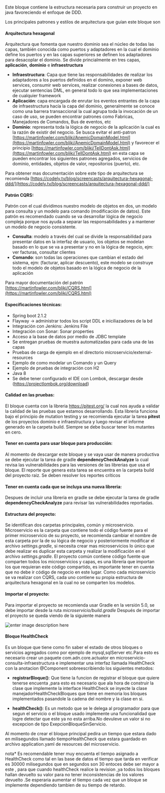 Este bloque contiene la estructura necesaria para construir un proyecto en java favoreciendo el enfoque de DDD.

Los principales patrones y estilos de arquitectura que gu&iacute;an este bloque son

#### Arquitectura hexagonal

Arquitectura que fomenta que nuestro dominio sea el n&uacute;cleo de todas las capas, tambi&eacute;n conocida como puertos y adaptadores en la cual el dominio define los puertos y en las capas superiores se definen los adaptadores para desacoplar el dominio. Se divide princialmente en tres capas, **aplicaci&oacute;n**, **dominio** e **infraestructura**

- **Infraestructura**: Capa que tiene las responsabilidades de realizar los adaptadores a los puertos definidos en el domino, exponer web services, consumir web services, realizar conexiones a bases de datos, ejecutar sentencias DML, en general todo lo que sea implementaciones de cualquier framework
- **Aplicaci&oacute;n**: capa encargada de enrutar los eventos entrantes de la capa de infraestructura hac&iacute;a la capa del dominio, generalmente se conoce como una barrera transaccional la cual agrupa toda la invocaci&oacute;n de un caso de uso, se pueden encontrar patrones como Fabricas, Manejadores de Comandos, Bus de eventos, etc
- **Dominio**: representa toda la l&oacute;gica de negocio de la aplicaci&oacute;n la cual es la raz&oacute;n de existir del negocio. Se busca evitar el anti-patron [https://martinfowler.com/bliki/AnemicDomainModel.html](https://martinfowler.com/bliki/AnemicDomainModel.html) y favorecer el principio [https://martinfowler.com/bliki/TellDontAsk.html](https://martinfowler.com/bliki/TellDontAsk.html) en esta capa se pueden encontrar los siguientes patrones agregados, servicios de dominio, entidades, objetos de valor, repositorios (puerto), etc.

Para obtener mas documentaci&oacute;n sobre este tipo de arquitectura se recomienda [https://codely.tv/blog/screencasts/arquitectura-hexagonal-ddd/](https://codely.tv/blog/screencasts/arquitectura-hexagonal-ddd/)

#### Patr&oacute;n CQRS:

Patr&oacute;n con el cual dividimos nuestro modelo de objetos en dos, un modelo para consulta y un modelo para comando (modificaci&oacute;n de datos). Este patr&oacute;n es recomendado cuando se va desarrollar l&oacute;gica de negocio compleja porque nos ayuda a separar las responsabilidades y a mantener un modelo de negocio consistente.

- **Consulta**: modelo a trav&eacute;s del cual se divide la responsabilidad para presentar datos en la interfaz de usuario, los objetos se modelan basado en lo que se va a presentar y no en la l&oacute;gica de negocio, ejm: ver facturas, consultar clientes
- **Comando**: son todas las operaciones que cambian el estado del sistema, ejm: (facturar, aplicar descuento), este modelo se construye todo el modelo de objetos basado en la l&oacute;gica de negocio de la aplicaci&oacute;n

Para mayor documentaci&oacute;n del patr&oacute;n [https://martinfowler.com/bliki/CQRS.html](https://martinfowler.com/bliki/CQRS.html)

#### Especificaciones t&eacute;cnicas:

- Spring boot 2.1.2
- Flayway -> administrar todos los script DDL e iniciliazadores de la bd
- Integraci&oacute;n con Jenkins: Jenkins File
- Integraci&oacute;n con Sonar: Sonar properties
- Acceso a la base de datos por medio de JDBC template
- Se entregan pruebas de muestra automatizadas para cada una de las capas
- Pruebas de carga de ejemplo en el directorio microservicio/external-resources
- Ejemplo de como modelar un Comando y un Query
- Ejemplo de pruebas de integraci&oacute;n con H2
- Java 8
- Se debe tener configurado el IDE con Lombok, descargar desde (https://projectlombok.org/download)

#### Calidad en las pruebas:

El bloque cuenta con la libreria https://pitest.org/ la cual nos ayuda a validar la calidad de las pruebas que estamos desarrollando.
Esta libreria funciona bajo el principio de mutation testing y se recomienda ejecutar la tarea **pitest** de los proyectos dominio e infraestructura y luego revisar
el informe generado en la carpeta build. Siempre se debe buscar tener los mutantes en cero.

#### Tener en cuenta para usar bloque para producción:

Al momento de descargar este bloque y se vaya usar de manera productiva se debe ejecutar la tarea de gradle **dependencyCheckAnalyze** la cual revisa las vulnerabilidades para las versiones de las librerias que usa el bloque. El reporte que genera esta tarea se encuentra en la carpeta build del proyecto raiz. Se deben resolver los reportes críticos

#### Tener en cuenta cada que se incluya una nueva libreria:

Despues de incluir una libreria en gradle se debe ejecutar la tarea de gradle **dependencyCheckAnalyze** para revisar las vulnerabilidades reportadas.

#### Estructura del proyecto:

Se identifican dos carpetas principales, com&uacute;n y microservicio. Microservicio es la carpeta que contiene todo el c&oacute;digo fuente para el primer microservicio de su proyecto, se recomienda cambiar el nombre de esta carpeta por la de su l&oacute;gica de negocio y posteriormente modificar el archivo _settings.gradle_, si necesita crear mas microservicios lo &uacute;nico que debe realizar es duplicar esta carpeta y realizar la modificaci&oacute;n en el archivo _settings.gradle_. El proyecto com&uacute;n contiene c&oacute;digo fuente que comparten todos los microservicios y capas, es una librer&iacute;a que importan los que requieran este c&oacute;digo compartido, es importante tener en cuenta que no debe ir c&oacute;digo de negocio en este lugar.
Como cada microservicio se va realizar con CQRS, cada uno contiene su propia estructura de arquitectura hexagonal en la cual no se comparten los modelos.

#### Importar el proyecto:

Para importar el proyecto se recomienda usar Gradle en la versi&oacute;n 5.0, se debe importar desde la ruta _microservicio/build.gradle_
Despu&eacute;s de importar el proyecto se queda viendo de la siguiente manera

![enter image description here](https://drive.google.com/uc?id=1x2ZVpM2steX0Er-jDNoffQ_V6pRVdW0k)

#### Bloque HealthCheck

Es un bloque que tiene como fin saber el estado de otros bloques o servicios agregados como por ejemplo de mysql,sqlServer etc.Para esto es necesario crear un paquete com.adn.core.actuator en microservicio-consulta-infraestructura e implementar una interfaz llamada HealthCheck con la anotacion @Component sobreescribiendo los siguientes metodos:

- **registrarBloque()**: Que tiene la funcion de registrar el bloque que quiere tenerse encuenta ,para esto es necesario que ala hora de construir la clase que implemente la interface HealthCheck se inyecte la clase manejadorHealthCheckBloques que tiene en memoria los bloques
  implementados pasandole la cadena del nombre y la clase en si.

- **healthCheck()**: Es un metodo que se le delega al programador para que segun el servicio o el bloque usado implemente una funcionalidad que logre detectar que este ya no esta arriba.No devuleve un valor si no excepcion de tipo ExepcionBloqueSinServicio.

Al momento de crear el bloque principal pedira un tiempo que estara dado en milisegundos llamado tiempoHealthCheck que estara guardado en archivo application.yaml de resources del microservicio.

nota\* Es recomendable tener muy encuenta el tiempo asignado a HealthCheck como tal en las base de datos el tiempo que tarda en verificar es 30000 milisegundos que en segundos son 30 entoces debe ser mayor a este , para que cuando healthCheck realice la revision ,ya todos los bloques hallan devuelto su valor para no tener inconsistencias de
los valores devuelto .Se esperaria aumentar el tiempo cada vez que un bloque se implemente dependiendo tambien de su tiempo de retardo.
